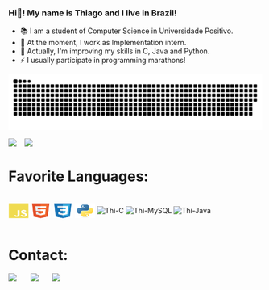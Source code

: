 ### Hi👋! My name is Thiago and I live in Brazil!
- 📚 I am a student of Computer Science in Universidade Positivo.
- 👜 At the moment, I work as Implementation intern.
- 🚀 Actually, I'm improving my skills in C, Java and Python.
- ⚡ I usually participate in programming marathons!

 <div>
    <img src = "https://github.com/Thiagocod/Thiagocod/blob/output/github-contribution-grid-snake-dark.svg" alt="Snake contributions"/>  
</div>

<p align="left">
  <img height="180em" src="https://github-readme-stats.vercel.app/api?username=Medici1612&show_icons=true&theme=tokyonight" />
  &nbsp;&nbsp;
  <img height="180em" src="https://github-readme-stats.vercel.app/api/top-langs/?username=Medici1612&layout=compact&theme=tokyonight" />
</p>
<h1>Favorite Languages:</h1>
<div style="display: inline_block"><br>
  <img align="center" alt="Thi-JS" height="30" width="40" src="https://raw.githubusercontent.com/devicons/devicon/master/icons/javascript/javascript-plain.svg">
  <img align="center" alt="Thi-HTML" height="30" width="40" src="https://raw.githubusercontent.com/devicons/devicon/master/icons/html5/html5-original.svg">
  <img align="center" alt="Thi-CSS" height="30" width="40" src="https://raw.githubusercontent.com/devicons/devicon/master/icons/css3/css3-original.svg">
  <img align="center" alt="Thi-Python" height="30" width="40" src="https://raw.githubusercontent.com/devicons/devicon/master/icons/python/python-original.svg">
  <img align="center" alt="Thi-C" height="30" width="40" src="https://cdn.jsdelivr.net/gh/devicons/devicon@latest/icons/c/c-original.svg">
  <img align="center" alt="Thi-MySQL" height="30" width="40" src="https://cdn.jsdelivr.net/gh/devicons/devicon@latest/icons/mysql/mysql-original.svg">
  <img align="center" alt="Thi-Java" height="30" width="40" src="https://cdn.jsdelivr.net/gh/devicons/devicon@latest/icons/java/java-original.svg">
  
</div>
<br>
<div>
  <h1>Contact:</h1>
<a href ="https://instagram.com/thiago.medici"><img src = "https://img.shields.io/badge/Instagram-E4405F?style=for-the-badge&logo=instagram&logoColor=white"></a> &nbsp;&nbsp;&nbsp;&nbsp;&nbsp;
<a href="https://www.linkedin.com/in/thiago-medici-36b945328/"><img src="https://img.shields.io/badge/LinkedIn-0077B5?style=for-the-badge&logo=linkedin&logoColor=white"></a>  &nbsp;&nbsp;&nbsp;&nbsp;&nbsp;
<a href="https://mailto:thimedicii@gmail.com"><img src="https://img.shields.io/badge/Gmail-D14836?style=for-the-badge&logo=gmail&logoColor=white"></a>  &nbsp;&nbsp;&nbsp;&nbsp;&nbsp;


</div>
